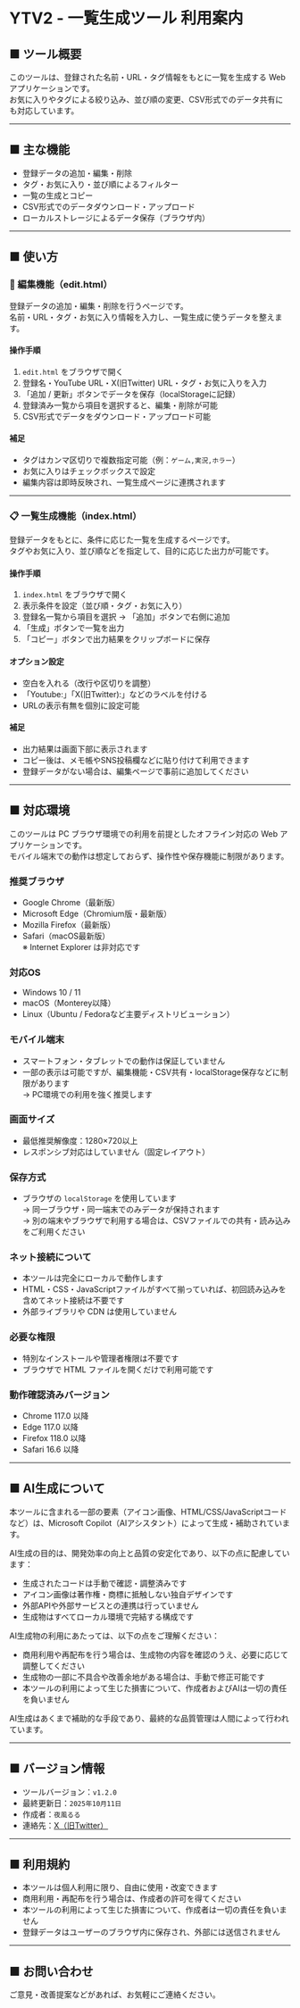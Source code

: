# YTV2 - 一覧生成ツール 利用案内

## ■ ツール概要
このツールは、登録された名前・URL・タグ情報をもとに一覧を生成する Web アプリケーションです。  
お気に入りやタグによる絞り込み、並び順の変更、CSV形式でのデータ共有にも対応しています。

---

## ■ 主な機能
- 登録データの追加・編集・削除
- タグ・お気に入り・並び順によるフィルター
- 一覧の生成とコピー
- CSV形式でのデータダウンロード・アップロード
- ローカルストレージによるデータ保存（ブラウザ内）

---

## ■ 使い方

### 📝 編集機能（edit.html）

登録データの追加・編集・削除を行うページです。  
名前・URL・タグ・お気に入り情報を入力し、一覧生成に使うデータを整えます。

#### 操作手順
1. `edit.html` をブラウザで開く  
2. 登録名・YouTube URL・X(旧Twitter) URL・タグ・お気に入りを入力  
3. 「追加 / 更新」ボタンでデータを保存（localStorageに記録）  
4. 登録済み一覧から項目を選択すると、編集・削除が可能  
5. CSV形式でデータをダウンロード・アップロード可能  

#### 補足
- タグはカンマ区切りで複数指定可能（例：`ゲーム,実況,ホラー`）  
- お気に入りはチェックボックスで設定  
- 編集内容は即時反映され、一覧生成ページに連携されます

---

### 📋 一覧生成機能（index.html）

登録データをもとに、条件に応じた一覧を生成するページです。  
タグやお気に入り、並び順などを指定して、目的に応じた出力が可能です。

#### 操作手順
1. `index.html` をブラウザで開く  
2. 表示条件を設定（並び順・タグ・お気に入り）  
3. 登録名一覧から項目を選択 → 「追加」ボタンで右側に追加  
4. 「生成」ボタンで一覧を出力  
5. 「コピー」ボタンで出力結果をクリップボードに保存  

#### オプション設定
- 空白を入れる（改行や区切りを調整）  
- 「Youtube:」「X(旧Twitter):」などのラベルを付ける  
- URLの表示有無を個別に設定可能  

#### 補足
- 出力結果は画面下部に表示されます  
- コピー後は、メモ帳やSNS投稿欄などに貼り付けて利用できます  
- 登録データがない場合は、編集ページで事前に追加してください

---

## ■ 対応環境

このツールは PC ブラウザ環境での利用を前提としたオフライン対応の Web アプリケーションです。  
モバイル端末での動作は想定しておらず、操作性や保存機能に制限があります。

### 推奨ブラウザ
- Google Chrome（最新版）  
- Microsoft Edge（Chromium版・最新版）  
- Mozilla Firefox（最新版）  
- Safari（macOS最新版）  
※ Internet Explorer は非対応です

### 対応OS
- Windows 10 / 11  
- macOS（Monterey以降）  
- Linux（Ubuntu / Fedoraなど主要ディストリビューション）

### モバイル端末
- スマートフォン・タブレットでの動作は保証していません  
- 一部の表示は可能ですが、編集機能・CSV共有・localStorage保存などに制限があります  
→ PC環境での利用を強く推奨します

### 画面サイズ
- 最低推奨解像度：1280×720以上  
- レスポンシブ対応はしていません（固定レイアウト）

### 保存方式
- ブラウザの `localStorage` を使用しています  
→ 同一ブラウザ・同一端末でのみデータが保持されます  
→ 別の端末やブラウザで利用する場合は、CSVファイルでの共有・読み込みをご利用ください

### ネット接続について
- 本ツールは完全にローカルで動作します  
- HTML・CSS・JavaScriptファイルがすべて揃っていれば、初回読み込みを含めてネット接続は不要です  
- 外部ライブラリや CDN は使用していません

### 必要な権限
- 特別なインストールや管理者権限は不要です  
- ブラウザで HTML ファイルを開くだけで利用可能です

### 動作確認済みバージョン
- Chrome 117.0 以降  
- Edge 117.0 以降  
- Firefox 118.0 以降  
- Safari 16.6 以降

---

## ■ AI生成について

本ツールに含まれる一部の要素（アイコン画像、HTML/CSS/JavaScriptコードなど）は、Microsoft Copilot（AIアシスタント）によって生成・補助されています。

AI生成の目的は、開発効率の向上と品質の安定化であり、以下の点に配慮しています：

- 生成されたコードは手動で確認・調整済みです  
- アイコン画像は著作権・商標に抵触しない独自デザインです  
- 外部APIや外部サービスとの連携は行っていません  
- 生成物はすべてローカル環境で完結する構成です

AI生成物の利用にあたっては、以下の点をご理解ください：

- 商用利用や再配布を行う場合は、生成物の内容を確認のうえ、必要に応じて調整してください  
- 生成物の一部に不具合や改善余地がある場合は、手動で修正可能です  
- 本ツールの利用によって生じた損害について、作成者およびAIは一切の責任を負いません

AI生成はあくまで補助的な手段であり、最終的な品質管理は人間によって行われています。

---

## ■ バージョン情報
- ツールバージョン：`v1.2.0`  
- 最終更新日：`2025年10月11日`  
- 作成者：`夜風るる`  
- 連絡先：[X（旧Twitter）](https://x.com/Yorukaze_LURU)

---

## ■ 利用規約
- 本ツールは個人利用に限り、自由に使用・改変できます  
- 商用利用・再配布を行う場合は、作成者の許可を得てください  
- 本ツールの利用によって生じた損害について、作成者は一切の責任を負いません  
- 登録データはユーザーのブラウザ内に保存され、外部には送信されません

---

## ■ お問い合わせ
ご意見・改善提案などがあれば、お気軽にご連絡ください。
